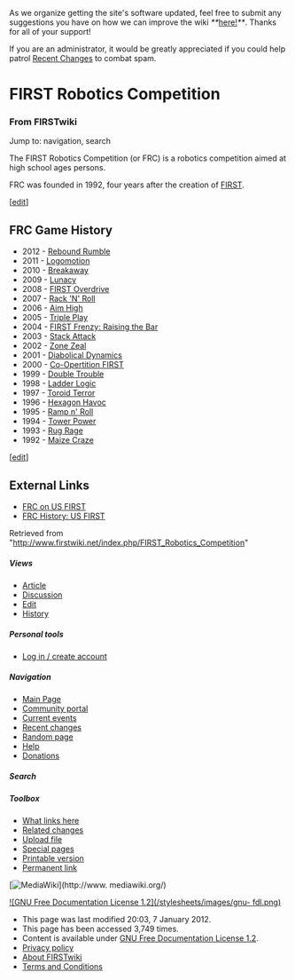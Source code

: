 As we organize getting the site's software updated, feel free to submit any
suggestions you have on how we can improve the wiki
_**_[here!](/index.php/User:Hallry/Suggestions "User:Hallry/Suggestions"
)_**_. Thanks for all of your support!

If you are an administrator, it would be greatly appreciated if you could help
patrol [Recent Changes](/index.php/Special:Recentchanges
"Special:Recentchanges" ) to combat spam.

# FIRST Robotics Competition

### From FIRSTwiki

Jump to: navigation, search

The FIRST Robotics Competition (or FRC) is a robotics competition aimed at
high school ages persons.

FRC was founded in 1992, four years after the creation of
[FIRST](/index.php/FIRST "FIRST" ).

[[edit](/index.php?title=FIRST_Robotics_Competition&action=edit&section=1
"Edit section: FRC Game History" )]

## FRC Game History

  * 2012 - [Rebound Rumble](/index.php/Rebound_Rumble "Rebound Rumble" )
  * 2011 - [Logomotion](/index.php/Logomotion "Logomotion" )
  * 2010 - [Breakaway](/index.php/Breakaway "Breakaway" )
  * 2009 - [Lunacy](/index.php/Lunacy "Lunacy" )
  * 2008 - [FIRST Overdrive](/index.php/FIRST_Overdrive "FIRST Overdrive" )
  * 2007 - [Rack 'N' Roll](/index.php/Rack_%27N%27_Roll "Rack 'N' Roll" )
  * 2006 - [Aim High](/index.php/Aim_High "Aim High" )
  * 2005 - [Triple Play](/index.php/Triple_Play "Triple Play" )
  * 2004 - [FIRST Frenzy: Raising the Bar](/index.php/FIRST_Frenzy:_Raising_the_Bar "FIRST Frenzy: Raising the Bar" )
  * 2003 - [Stack Attack](/index.php/Stack_Attack "Stack Attack" )
  * 2002 - [Zone Zeal](/index.php/Zone_Zeal "Zone Zeal" )
  * 2001 - [Diabolical Dynamics](/index.php/Diabolical_Dynamics "Diabolical Dynamics" )
  * 2000 - [Co-Opertition FIRST](/index.php/Co-Opertition_FIRST "Co-Opertition FIRST" )
  * 1999 - [Double Trouble](/index.php/Double_Trouble "Double Trouble" )
  * 1998 - [Ladder Logic](/index.php/Ladder_Logic "Ladder Logic" )
  * 1997 - [Toroid Terror](/index.php/Toroid_Terror "Toroid Terror" )
  * 1996 - [Hexagon Havoc](/index.php/Hexagon_Havoc "Hexagon Havoc" )
  * 1995 - [Ramp n' Roll](/index.php/Ramp_n%27_Roll "Ramp n' Roll" )
  * 1994 - [Tower Power](/index.php/Tower_Power "Tower Power" )
  * 1993 - [Rug Rage](/index.php/Rug_Rage "Rug Rage" )
  * 1992 - [Maize Craze](/index.php/Maize_Craze "Maize Craze" )

[[edit](/index.php?title=FIRST_Robotics_Competition&action=edit&section=2
"Edit section: External Links" )]

## External Links

  * [FRC on US FIRST](http://www.usfirst.org/roboticsprograms/frc/default.aspx?id=966 "http://www.usfirst.org/roboticsprograms/frc/default.aspx?id=966" )
  * [FRC History: US FIRST](http://www.usfirst.org/who/content.aspx?id=880#frc_history "http://www.usfirst.org/who/content.aspx?id=880#frc_history" )

Retrieved from
"<http://www.firstwiki.net/index.php/FIRST_Robotics_Competition>"

##### Views

  * [Article](/index.php/FIRST_Robotics_Competition)
  * [Discussion](/index.php?title=Talk:FIRST_Robotics_Competition&action=edit)
  * [Edit](/index.php?title=FIRST_Robotics_Competition&action=edit)
  * [History](/index.php?title=FIRST_Robotics_Competition&action=history)

##### Personal tools

  * [Log in / create account](/index.php?title=Special:Userlogin&returnto=FIRST_Robotics_Competition)

[](/index.php/Main_Page "Main Page" )

##### Navigation

  * [Main Page](/index.php/Main_Page)
  * [Community portal](/index.php/FIRSTwiki:Community_portal)
  * [Current events](/index.php/Current_events)
  * [Recent changes](/index.php/Special:Recentchanges)
  * [Random page](/index.php/Special:Random)
  * [Help](/index.php/FIRSTwiki:Help)
  * [Donations](/index.php/FIRSTwiki:Site_support)

##### Search



##### Toolbox

  * [What links here](/index.php/Special:Whatlinkshere/FIRST_Robotics_Competition)
  * [Related changes](/index.php/Special:Recentchangeslinked/FIRST_Robotics_Competition)
  * [Upload file](/index.php/Special:Upload)
  * [Special pages](/index.php/Special:Specialpages)
  * [Printable version](/index.php?title=FIRST_Robotics_Competition&printable=yes)
  * [Permanent link](/index.php?title=FIRST_Robotics_Competition&oldid=87761)

[![MediaWiki](/skins/common/images/poweredby_mediawiki_88x31.png)](http://www.
mediawiki.org/)

[![GNU Free Documentation License 1.2](/stylesheets/images/gnu-
fdl.png)](http://www.gnu.org/copyleft/fdl.html)

  * This page was last modified 20:03, 7 January 2012.
  * This page has been accessed 3,749 times.
  * Content is available under [GNU Free Documentation License 1.2](http://www.gnu.org/copyleft/fdl.html "http://www.gnu.org/copyleft/fdl.html" ).
  * [Privacy policy](/index.php/FIRSTwiki:Privacy_policy "FIRSTwiki:Privacy policy" )
  * [About FIRSTwiki](/index.php/FIRSTwiki:About "FIRSTwiki:About" )
  * [Terms and Conditions](/index.php/FIRSTwiki:Terms_and_conditions "FIRSTwiki:Terms and conditions" )


